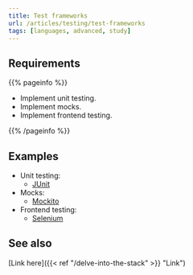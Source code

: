 ```yaml
---
title: Test frameworks
url: /articles/testing/test-frameworks
tags: [languages, advanced, study]
---
```


## Requirements

{{% pageinfo %}}

* Implement unit testing.
* Implement mocks.
* Implement frontend testing.

{{% /pageinfo %}}

## Examples

* Unit testing:
  * [JUnit](https://junit.org/junit5/)
* Mocks:
  * [Mockito](https://site.mockito.org/)
* Frontend testing:
  * [Selenium](https://www.selenium.dev/)

## See also

[Link here]({{< ref "/delve-into-the-stack" >}} "Link")
